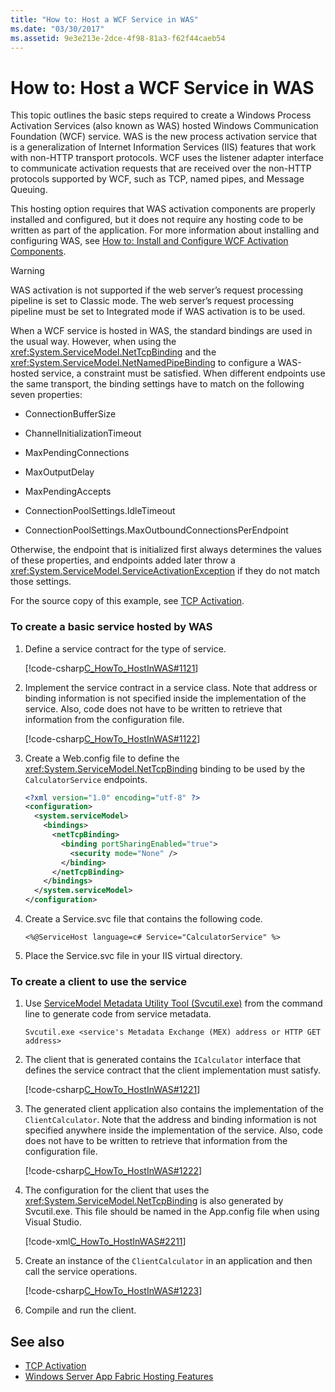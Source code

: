 ```yaml
---
title: "How to: Host a WCF Service in WAS"
ms.date: "03/30/2017"
ms.assetid: 9e3e213e-2dce-4f98-81a3-f62f44caeb54
---
```

# How to: Host a WCF Service in WAS
This topic outlines the basic steps required to create a Windows Process Activation Services (also known as WAS) hosted Windows Communication Foundation (WCF) service. WAS is the new process activation service that is a generalization of Internet Information Services (IIS) features that work with non-HTTP transport protocols. WCF uses the listener adapter interface to communicate activation requests that are received over the non-HTTP protocols supported by WCF, such as TCP, named pipes, and Message Queuing.  
  
 This hosting option requires that WAS activation components are properly installed and configured, but it does not require any hosting code to be written as part of the application. For more information about installing and configuring WAS, see [How to: Install and Configure WCF Activation Components](../../../../docs/framework/wcf/feature-details/how-to-install-and-configure-wcf-activation-components.md).  
  
> [!WARNING]
>  WAS activation is not supported if the web server’s request processing pipeline is set to Classic mode. The web server’s request processing pipeline must be set to Integrated mode if WAS activation is to be used.  
  
 When a WCF service is hosted in WAS, the standard bindings are used in the usual way. However, when using the <xref:System.ServiceModel.NetTcpBinding> and the <xref:System.ServiceModel.NetNamedPipeBinding> to configure a WAS-hosted service, a constraint must be satisfied. When different endpoints use the same transport, the binding settings have to match on the following seven properties:  
  
- ConnectionBufferSize  
  
- ChannelInitializationTimeout  
  
- MaxPendingConnections  
  
- MaxOutputDelay  
  
- MaxPendingAccepts  
  
- ConnectionPoolSettings.IdleTimeout  
  
- ConnectionPoolSettings.MaxOutboundConnectionsPerEndpoint  
  
 Otherwise, the endpoint that is initialized first always determines the values of these properties, and endpoints added later throw a <xref:System.ServiceModel.ServiceActivationException> if they do not match those settings.  
  
 For the source copy of this example, see [TCP Activation](../../../../docs/framework/wcf/samples/tcp-activation.md).  
  
### To create a basic service hosted by WAS  
  
1. Define a service contract for the type of service.  
  
     [!code-csharp[C_HowTo_HostInWAS#1121](../../../../samples/snippets/csharp/VS_Snippets_CFX/c_howto_hostinwas/cs/service.cs#1121)]  
  
2. Implement the service contract in a service class. Note that address or binding information is not specified inside the implementation of the service. Also, code does not have to be written to retrieve that information from the configuration file.  
  
     [!code-csharp[C_HowTo_HostInWAS#1122](../../../../samples/snippets/csharp/VS_Snippets_CFX/c_howto_hostinwas/cs/service.cs#1122)]  
  
3. Create a Web.config file to define the <xref:System.ServiceModel.NetTcpBinding> binding to be used by the `CalculatorService` endpoints.  
  
    ```xml  
    <?xml version="1.0" encoding="utf-8" ?>  
    <configuration>  
      <system.serviceModel>  
        <bindings>  
          <netTcpBinding>  
            <binding portSharingEnabled="true">  
              <security mode="None" />  
            </binding>  
          </netTcpBinding>  
        </bindings>  
      </system.serviceModel>  
    </configuration>  
    ```  
  
4. Create a Service.svc file that contains the following code.  
  
    ```  
    <%@ServiceHost language=c# Service="CalculatorService" %>   
    ```  
  
5. Place the Service.svc file in your IIS virtual directory.  
  
### To create a client to use the service  
  
1. Use [ServiceModel Metadata Utility Tool (Svcutil.exe)](../../../../docs/framework/wcf/servicemodel-metadata-utility-tool-svcutil-exe.md) from the command line to generate code from service metadata.  
  
    ```  
    Svcutil.exe <service's Metadata Exchange (MEX) address or HTTP GET address>   
    ```  
  
2. The client that is generated contains the `ICalculator` interface that defines the service contract that the client implementation must satisfy.  
  
     [!code-csharp[C_HowTo_HostInWAS#1221](../../../../samples/snippets/csharp/VS_Snippets_CFX/c_howto_hostinwas/cs/client.cs#1221)]  
  
3. The generated client application also contains the implementation of the `ClientCalculator`. Note that the address and binding information is not specified anywhere inside the implementation of the service. Also, code does not have to be written to retrieve that information from the configuration file.  
  
     [!code-csharp[C_HowTo_HostInWAS#1222](../../../../samples/snippets/csharp/VS_Snippets_CFX/c_howto_hostinwas/cs/client.cs#1222)]  
  
4. The configuration for the client that uses the <xref:System.ServiceModel.NetTcpBinding> is also generated by Svcutil.exe. This file should be named in the App.config file when using Visual Studio.  
  
     [!code-xml[C_HowTo_HostInWAS#2211](../../../../samples/snippets/csharp/VS_Snippets_CFX/c_howto_hostinwas/common/app.config#2211)]   
  
5. Create an instance of the `ClientCalculator` in an application and then call the service operations.  
  
     [!code-csharp[C_HowTo_HostInWAS#1223](../../../../samples/snippets/csharp/VS_Snippets_CFX/c_howto_hostinwas/cs/client.cs#1223)]  
  
6. Compile and run the client.  
  
## See also

- [TCP Activation](../../../../docs/framework/wcf/samples/tcp-activation.md)
- [Windows Server App Fabric Hosting Features](https://go.microsoft.com/fwlink/?LinkId=201276)
